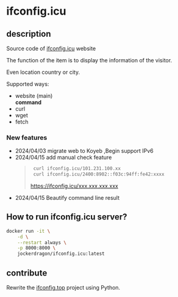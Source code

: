 # ifconfig.icu
## description
Source code of [ifconfig.icu](ifconfig.icu) website

The function of the item is to display the information of the visitor.

Even location country or city.

Supported ways:
- website (main)  
**command**
- curl  
- wget 
- fetch

### New features
- 2024/04/03 migrate web to Koyeb ,Begin support IPv6
- 2024/04/15 add manual check feature
  > ```bash 
  >  curl ifconfig.icu/101.231.100.xx
  >  curl ifconfig.icu/2400:8902::f03c:94ff:fe42:xxxx
  >  ```
  > https://ifconfig.icu/xxx.xxx.xxx.xxx
- 2024/04/15 Beautify command line result 


## How to run ifconfig.icu server?

```bash
docker run -it \
	-d \
	--restart always \
	-p 8000:8000 \
	jockerdragon/ifconfig.icu:latest
```



## contribute

Rewrite the [ifconfig.top](https://github.com/ngoduykhanh/ifconfig.top.git) project using Python.

